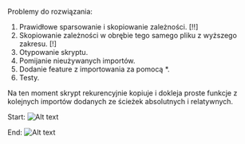 Problemy do rozwiązania:

1. Prawidłowe sparsowanie i skopiowanie zależności. [!!]
2. Skopiowanie zależności w obrębie tego samego pliku z wyższego zakresu. [!]
2. Otypowanie skryptu.
3. Pomijanie nieużywanych importów.
4. Dodanie feature z importowania za pomocą *.
5. Testy.

Na ten moment skrypt rekurencyjnie kopiuje i dokleja proste funkcje z kolejnych importów dodanych ze ścieżek absolutnych i relatywnych. 

Start:
![Alt text](https://i.imgur.com/CFjZr7a.jpg "Optional title")

End:
![Alt text](https://i.imgur.com/J9dUKyu.jpg "Optional title")
